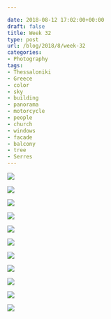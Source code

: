 ```yaml
---

date: 2018-08-12 17:02:00+00:00
draft: false
title: Week 32
type: post
url: /blog/2018/8/week-32
categories:
- Photography
tags:
- Thessaloniki
- Greece
- color
- sky
- building
- panorama
- motorcycle
- people
- church
- windows
- facade
- balcony
- tree
- Serres
---
```




  
![](/images/2018-08-12-20188week-32/IMG_0041.jpg)

  

  
![](/images/2018-08-12-20188week-32/IMG_0059.jpg)

  

  
![](/images/2018-08-12-20188week-32/IMG_0061.jpg)

  

  
![](/images/2018-08-12-20188week-32/IMG_0101.jpg)

  

  
![](/images/2018-08-12-20188week-32/IMG_0124.jpg)

  

  
![](/images/2018-08-12-20188week-32/IMG_0065.jpg)

  

  
![](/images/2018-08-12-20188week-32/IMG_0064.jpg)

  

  
![](/images/2018-08-12-20188week-32/IMG_0073.jpg)

  

  
![](/images/2018-08-12-20188week-32/IMG_0103.jpg)

  

  
![](/images/2018-08-12-20188week-32/IMG_0106.jpg)

  

  
![](/images/2018-08-12-20188week-32/IMG_0105.jpg)

  


